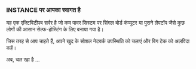 ### INSTANCE पर आपका स्वागत है
यह एक एक्टिविटीपब सर्वर है जो कम पावर सिस्टम पर सिंगल बोर्ड कंप्यूटर या पुराने लैपटॉप जैसे कुछ लोगों की आसान सेल्फ-होस्टिंग के लिए बनाया गया है।

जिस तरह से आप चाहते हैं, अपने खुद के सोशल नेटवर्क उपस्थिति को चलाएं और बिग टेक को अलविदा कहें।

अब, चल रहा है ...
